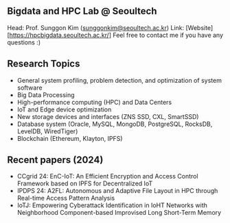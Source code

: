 ## Bigdata and HPC Lab @ Seoultech 

Head: Prof. Sunggon Kim (sunggonkim@seoultech.ac.kr)
Link: [Website][https://hpcbigdata.seoultech.ac.kr/]
Feel free to contact me if you have any questions :)

## Research Topics
* General system profiling, problem detection, and optimization of system software
* Big Data Processing
* High-performance computing (HPC) and Data Centers
* IoT and Edge device optimization
* New storage devices and interfaces (ZNS SSD, CXL, SmartSSD)
* Database system (Oracle, MySQL, MongoDB, PostgreSQL, RocksDB, LevelDB, WiredTiger)
* Blockchain (Ethereum, Klayton, IPFS)

## Recent papers (2024)
* CCgrid 24: EnC-IoT: An Efficient Encryption and Access Control Framework based on IPFS for Decentralized IoT
* IPDPS 24: A2FL: Autonomous and Adaptive File Layout in HPC through Real-time Access Pattern Analysis
* IoTJ: Empowering Cyberattack Identification in IoHT Networks with Neighborhood Component-based Improvised Long Short-Term Memory
